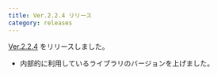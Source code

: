 ```yaml
---
title: Ver.2.2.4 リリース
category: releases
---
```


[Ver.2.2.4](https://github.com/everyleaf/kozuchi/releases/tag/release-2.2.4) をリリースしました。

* 内部的に利用しているライブラリのバージョンを上げました。

